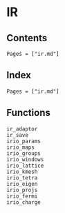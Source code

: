 # IR

## Contents

```@contents
Pages = ["ir.md"]
```

## Index

```@index
Pages = ["ir.md"]
```

## Functions

```@docs
ir_adaptor
ir_save
irio_params
irio_maps
irio_groups
irio_windows
irio_lattice
irio_kmesh
irio_tetra
irio_eigen
irio_projs
irio_fermi
irio_charge
```
